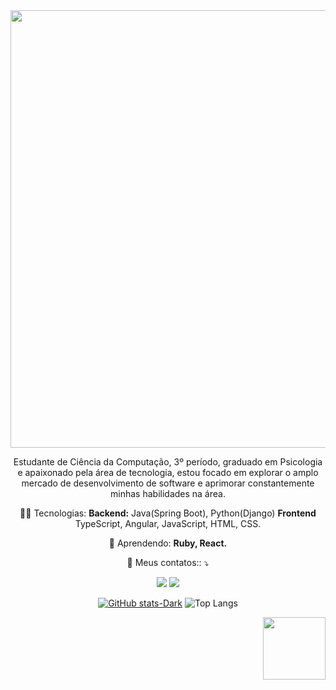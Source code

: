 <div align="center">
<img src="https://github.com/MatheusLustosa/MatheusLustosa/assets/108696459/1fe327b7-62f6-4276-817b-322a3bde90f8)" width="700px"> 
</div>

<p align="center">
  Estudante de Ciência da Computação, 3º período, graduado em Psicologia e apaixonado pela área de tecnologia,
estou focado em explorar o amplo mercado de desenvolvimento de software e aprimorar constantemente
minhas habilidades na área. 

<p align="center">
  👩‍💻  Tecnologias: <strong>Backend:</strong> Java(Spring Boot), Python(Django) <strong>Frontend</strong> TypeScript, Angular, JavaScript, HTML, CSS.
</p>

<p align="center">
  🚀  Aprendendo: <strong> Ruby, React.</strong>
</p>

<p align="center">
  💌 Meus contatos:: ⤵️
</p>
<p align="center">
<a href="https://www.linkedin.com/in/matheus-lustosa-827010242/" target="_blank"><img src="https://img.shields.io/badge/-LinkedIn-%230077B5?style=for-the-badge&logo=linkedin&logoColor=white" target="_blank"></a> 
<a href="http://wa.me/5581995489078" target="_blank"><img src="https://img.shields.io/badge/WhatsApp-25D366?style=for-the-badge&logo=whatsapp&logoColor=white" target="_blank"></a> 
  <div align="right">
    <div align="center">
<div align="center">    
  
[![GitHub stats-Dark](https://github-readme-stats.vercel.app/api?username=MatheusLustosa&show_icons=true&theme=dark#gh-dark-mode-only)](https://github.com/MatheusLustosa/github-readme-stats#gh-dark-mode-only)
![Top Langs](https://github-readme-stats.vercel.app/api/top-langs/?username=MatheusLustosa&layout=compact&theme=dark&cache_seconds=1800)

<div align="right"> 
<img src="https://github.com/MatheusLustosa/MatheusLustosa/assets/108696459/95b26b77-2479-48e1-8fac-6fd447f2b6cc" width="100px"> 
</div>
